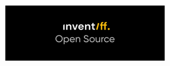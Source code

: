 <p align="center">
  <a href="https://inventiff.io">
      <img src="https://github.com/inventiff/.github/blob/main/profile/oss.png?raw=true">
  </a>
</p>
